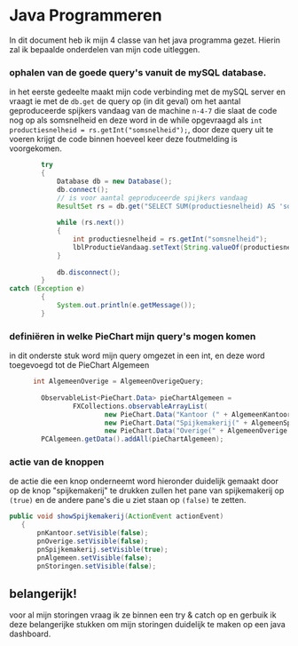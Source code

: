 # Java Programmeren


In dit document heb ik mijn 4 classe van het java programma gezet.
Hierin zal ik bepaalde onderdelen van mijn code uitleggen.

### ophalen van de goede query's vanuit de mySQL database.
in het eerste gedeelte maakt mijn code verbinding met de mySQL server en vraagt ie met de `db.get` de query op (in dit geval) om het aantal geproduceerde spijkers vandaag van 
de machine `n-4-7`
die slaat de code nog op als somsnelheid en deze word in de while opgevraagd als `int productiesnelheid = rs.getInt("somsnelheid");`, door deze query uit te voeren krijgt de code binnen hoeveel keer deze foutmelding is voorgekomen.
        
```java
        try
        {
            Database db = new Database();
            db.connect();
            // is voor aantal geproduceerde spijkers vandaag
            ResultSet rs = db.get("SELECT SUM(productiesnelheid) AS 'somsnelheid' FROM spijkers WHERE date(timestamp) = CURDATE() && machine = 'N-4-7'");
            
            while (rs.next())
            {
                int productiesnelheid = rs.getInt("somsnelheid");
                lblProductieVandaag.setText(String.valueOf(productiesnelheid));
            }
            
            db.disconnect();
        }
catch (Exception e)
        {
            System.out.println(e.getMessage());
        } 
```

### definiëren in welke PieChart mijn query's mogen komen
in dit onderste stuk word mijn query omgezet in een int, en deze word toegevoegd tot de PieChart Algemeen

```java
      int AlgemeenOverige = AlgemeenOverigeQuery;
      
        ObservableList<PieChart.Data> pieChartAlgemeen =
                FXCollections.observableArrayList(
                        new PieChart.Data("Kantoor (" + AlgemeenKantoor + ")", AlgemeenKantoor),
                        new PieChart.Data("Spijkemakerij(" + AlgemeenSpijkemakerij + ")", AlgemeenSpijkemakerij),
                        new PieChart.Data("Overige(" + AlgemeenOverige + ")", AlgemeenOverige));
        PCAlgemeen.getData().addAll(pieChartAlgemeen); 
 ```
 
 ### actie van de knoppen
 de actie die een knop onderneemt word hieronder duidelijk gemaakt door op de knop "spijkemakerij" te drukken zullen het pane van spijkemakerij op `(true)` en de andere pane's die u ziet staan op `(false)` te zetten.
 
 ``` java 
 public void showSpijkemakerij(ActionEvent actionEvent)
    {
        pnKantoor.setVisible(false);
        pnOverige.setVisible(false);
        pnSpijkemakerij.setVisible(true);
        pnAlgemeen.setVisible(false);
        pnStoringen.setVisible(false);
 ```
        

## belangerijk!
voor al mijn storingen vraag ik ze binnen een try & catch op en gerbuik ik deze belangerijke stukken om mijn storingen duidelijk te maken op een java dashboard.


        
